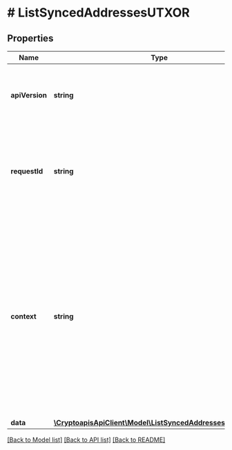 # # ListSyncedAddressesUTXOR

## Properties

Name | Type | Description | Notes
------------ | ------------- | ------------- | -------------
**apiVersion** | **string** | Specifies the version of the API that incorporates this endpoint. |
**requestId** | **string** | Defines the ID of the request. The &#x60;requestId&#x60; is generated by Crypto APIs and it&#39;s unique for every request. |
**context** | **string** | In batch situations the user can use the context to correlate responses with requests. This property is present regardless of whether the response was successful or returned as an error. &#x60;context&#x60; is specified by the user. | [optional]
**data** | [**\CryptoapisApiClient\Model\ListSyncedAddressesUTXORData**](ListSyncedAddressesUTXORData.md) |  |

[[Back to Model list]](../../README.md#models) [[Back to API list]](../../README.md#endpoints) [[Back to README]](../../README.md)
